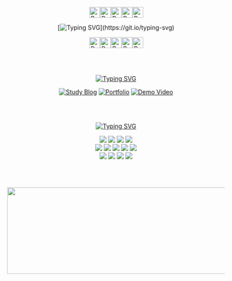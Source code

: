 

<div align=center> 

<img src="https://raw.githubusercontent.com/Tarikul-Islam-Anik/Animated-Fluent-Emojis/master/Emojis/Smilies/Purple%20Heart.png" alt="Purple Heart" width="25" height="25" /><img src="https://raw.githubusercontent.com/Tarikul-Islam-Anik/Animated-Fluent-Emojis/master/Emojis/Smilies/Purple%20Heart.png" alt="Purple Heart" width="25" height="25" /><img src="https://raw.githubusercontent.com/Tarikul-Islam-Anik/Animated-Fluent-Emojis/master/Emojis/Smilies/Purple%20Heart.png" alt="Purple Heart" width="25" height="25" /><img src="https://raw.githubusercontent.com/Tarikul-Islam-Anik/Animated-Fluent-Emojis/master/Emojis/Smilies/Purple%20Heart.png" alt="Purple Heart" width="25" height="25" /><img src="https://raw.githubusercontent.com/Tarikul-Islam-Anik/Animated-Fluent-Emojis/master/Emojis/Smilies/Purple%20Heart.png" alt="Purple Heart" width="25" height="25" />

[![Typing SVG](https://readme-typing-svg.demolab.com?font=Fira+Code&size=16&duration=1500&pause=1000&color=272A4695&background=FFFFFF00&center=true&vCenter=true&multiline=true&width=431&lines=Hi+I'm+2eo.;+junior+front-end+developer.)](https://git.io/typing-svg)


<img src="https://raw.githubusercontent.com/Tarikul-Islam-Anik/Animated-Fluent-Emojis/master/Emojis/Smilies/Purple%20Heart.png" alt="Purple Heart" width="25" height="25" /><img src="https://raw.githubusercontent.com/Tarikul-Islam-Anik/Animated-Fluent-Emojis/master/Emojis/Smilies/Purple%20Heart.png" alt="Purple Heart" width="25" height="25" /><img src="https://raw.githubusercontent.com/Tarikul-Islam-Anik/Animated-Fluent-Emojis/master/Emojis/Smilies/Purple%20Heart.png" alt="Purple Heart" width="25" height="25" /><img src="https://raw.githubusercontent.com/Tarikul-Islam-Anik/Animated-Fluent-Emojis/master/Emojis/Smilies/Purple%20Heart.png" alt="Purple Heart" width="25" height="25" /><img src="https://raw.githubusercontent.com/Tarikul-Islam-Anik/Animated-Fluent-Emojis/master/Emojis/Smilies/Purple%20Heart.png" alt="Purple Heart" width="25" height="25" />




<br><br>

[![Typing SVG](https://readme-typing-svg.demolab.com?font=Fira+Code&weight=600&size=22&duration=1&pause=1&color=5F5F5F&background=90657800&center=true&vCenter=true&repeat=false&width=200&height=25&lines=Link)](https://git.io/typing-svg)



[![Study Blog](https://img.shields.io/badge/2eo-Study%20Blog-333333?style=for-the-badge&labelColor=333333&color=8A2BE2)](https://2eo2yeo.github.io/)
[![Portfolio](https://img.shields.io/badge/2eo-Portfolio-333333?style=for-the-badge&labelColor=333333&color=8A2BE2)](https://2eo2yeo.github.io/portfolio/)
[![Demo Video](https://img.shields.io/badge/2eo-DEMO%20video-333333?style=for-the-badge&labelColor=333333&color=8A2BE2)](https://youtube.com/channel/UCRhRqFiWNC6W0MO7EzXoXDA?si=OJYSzlYbGKy-jqqy)


</div>
<div align=center> 

<br>
<br>

[![Typing SVG](https://readme-typing-svg.demolab.com?font=Fira+Code&weight=600&size=22&duration=1&pause=1&color=5F5F5F&background=90657800&center=true&vCenter=true&repeat=false&width=200&height=25&lines=Stack)](https://git.io/typing-svg)




<img src="https://img.shields.io/badge/html5-F3E6FF?style=for-the-badge&logo=html5&logoColor=white"> 
<img src="https://img.shields.io/badge/css-E0CCFF?style=for-the-badge&logo=css3&logoColor=white"> 
<img src="https://img.shields.io/badge/javascript-D1B3FF?style=for-the-badge&logo=javascript&logoColor=white">
<img src="https://img.shields.io/badge/TypeScript-BF99FF?style=for-the-badge&logo=typescript&logoColor=white">
<br>
<img src="https://img.shields.io/badge/react-944DFF?style=for-the-badge&logo=react&logoColor=white">
<img src="https://img.shields.io/badge/redux-6600CC?style=for-the-badge&logo=redux&logoColor=white">
<img src="https://img.shields.io/badge/node.js-8533FF?style=for-the-badge&logo=Node.js&logoColor=white">
<img src="https://img.shields.io/badge/express-731AFF?style=for-the-badge&logo=express&logoColor=white">
<img src="https://img.shields.io/badge/mysql-A366FF?style=for-the-badge&logo=mysql&logoColor=white">
<br>
<img src="https://img.shields.io/badge/github-5900B3?style=for-the-badge&logo=github&logoColor=white">
<img src="https://img.shields.io/badge/git-4D0099?style=for-the-badge&logo=git&logoColor=white">
<img src="https://img.shields.io/badge/fontawesome-400080?style=for-the-badge&logo=fontawesome&logoColor=white">
<img src="https://img.shields.io/badge/Adobe Photoshop-330066?style=for-the-badge&logo=AdobePhotoshop&logoColor=white">


<br><br>  


<a href="https://github.com/devxb/gitanimals">
  <img src="https://render.gitanimals.org/lines/{2eo2yeo}?pet-id=1" width="1000" height="200"/>
</a>




</div>
